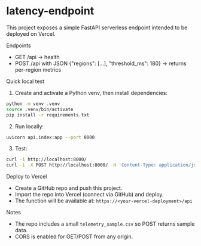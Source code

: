 # latency-endpoint

This project exposes a simple FastAPI serverless endpoint intended to be deployed on Vercel.

Endpoints
- GET  /api -> health
- POST /api with JSON {"regions": [...], "threshold_ms": 180} -> returns per-region metrics

Quick local test

1. Create and activate a Python venv, then install dependencies:

```bash
python -m venv .venv
source .venv/bin/activate
pip install -r requirements.txt
```

2. Run locally:

```bash
uvicorn api.index:app --port 8000
```

3. Test:

```bash
curl -i http://localhost:8000/
curl -i -X POST http://localhost:8000/ -H 'Content-Type: application/json' -d '{"regions":["emea","amer"],"threshold_ms":166}'
```

Deploy to Vercel

- Create a GitHub repo and push this project.
- Import the repo into Vercel (connect via GitHub) and deploy.
- The function will be available at: `https://<your-vercel-deployment>/api`

Notes
- The repo includes a small `telemetry_sample.csv` so POST returns sample data.
- CORS is enabled for GET/POST from any origin.
